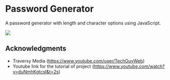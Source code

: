 # Password Generator

A password generator with length and character options using JavaScript.

![](https://i.imgur.com/dcJESAw.gif)

## Acknowledgments

* Traversy Media (https://www.youtube.com/user/TechGuyWeb)
* Youtube link for the tutorial of project (https://www.youtube.com/watch?v=duNmhKgtcsI&t=2s)